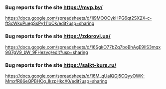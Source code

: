 ### Bug reports for the site https://mvp.by/
https://docs.google.com/spreadsheets/d/1i9MOOCykHPG6qt2SX2X-c-ftScWkuPuegSsPy111oOk/edit?usp=sharing


### Bug reports for the site https://zdorovi.ua/
https://docs.google.com/spreadsheets/d/16SgkO77bZq7boBhAgE9IlS3mqx9G7gV9_bW_9FHezyg/edit?usp=sharing

### Bug reports for the site https://saikt-kurs.ru/
https://docs.google.com/spreadsheets/d/16M_qUalQGj5CQyyOWK-MmxfR86eQPBHCg_lkzpHkcX0/edit?usp=sharing

